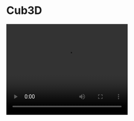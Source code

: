 # Cub3D
<!DOCTYPE html>
<html lang="en">
<head>
    <meta charset="UTF-8">
    <meta name="viewport" content="width=device-width, initial-scale=1.0">
    <title>Video Example</title>
</head>
<body>
    <video width="320" height="240" controls>
        <source src="screen.mp4" type="video/mp4">
        Your browser does not support the video tag.
    </video>
</body>
</html>
